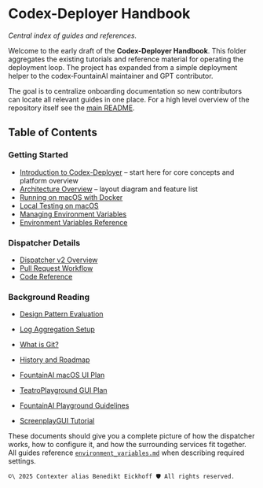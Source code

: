 # Codex-Deployer Handbook

*Central index of guides and references.*

Welcome to the early draft of the **Codex-Deployer Handbook**. This folder aggregates the existing tutorials and reference material for operating the deployment loop. The project has expanded from a simple deployment helper to the codex‑FountainAI maintainer and GPT contributor.

The goal is to centralize onboarding documentation so new contributors can
locate all relevant guides in one place. For a high level overview of the
repository itself see the [main README](../../README.md).

## Table of Contents

### Getting Started

- [Introduction to Codex-Deployer](introduction.md) – start here for core concepts and platform overview
- [Architecture Overview](architecture.md) – layout diagram and feature list
- [Running on macOS with Docker](../docs/mac_docker_tutorial.md)
- [Local Testing on macOS](../docs/mac_local_testing.md)
- [Managing Environment Variables](../docs/managing_environment_variables.md)
- [Environment Variables Reference](../docs/environment_variables.md)

### Dispatcher Details

- [Dispatcher v2 Overview](../dispatcher_v2.md)
- [Pull Request Workflow](../pull_request_workflow.md)
- [Code Reference](code_reference.md)

### Background Reading

- [Design Pattern Evaluation](../design_patterns.md)
- [Log Aggregation Setup](../log_aggregation.md)
- [What is Git?](../what_is_git.md)
- [History and Roadmap](history.md)

- [FountainAI macOS UI Plan](../fountainai_mac_ui_plan.md)
- [TeatroPlayground GUI Plan](../teatro_playground_gui_plan.md)
- [FountainAI Playground Guidelines](../fountainai_playground_guidelines.md)
- [ScreenplayGUI Tutorial](screenplay_gui_tutorial.md)

These documents should give you a complete picture of how the dispatcher works,
how to configure it, and how the surrounding services fit together. All guides
reference [`environment_variables.md`](../environment_variables.md) when
describing required settings.


````text
©\ 2025 Contexter alias Benedikt Eickhoff 🛡️ All rights reserved.
````

